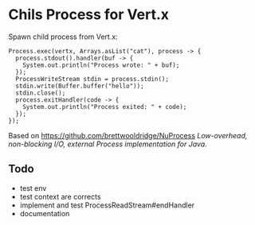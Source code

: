 # Chils Process for Vert.x

Spawn child process from Vert.x:

```
Process.exec(vertx, Arrays.asList("cat"), process -> {
  process.stdout().handler(buf -> {
    System.out.println("Process wrote: " + buf);
  });
  ProcessWriteStream stdin = process.stdin();
  stdin.write(Buffer.buffer("hello"));
  stdin.close();
  process.exitHandler(code -> {
    System.out.println("Process exited: " + code);
  });
});
```

Based on https://github.com/brettwooldridge/NuProcess _Low-overhead, non-blocking I/O, external Process implementation for Java_.

## Todo

- test env
- test context are corrects
- implement and test ProcessReadStream#endHandler
- documentation
